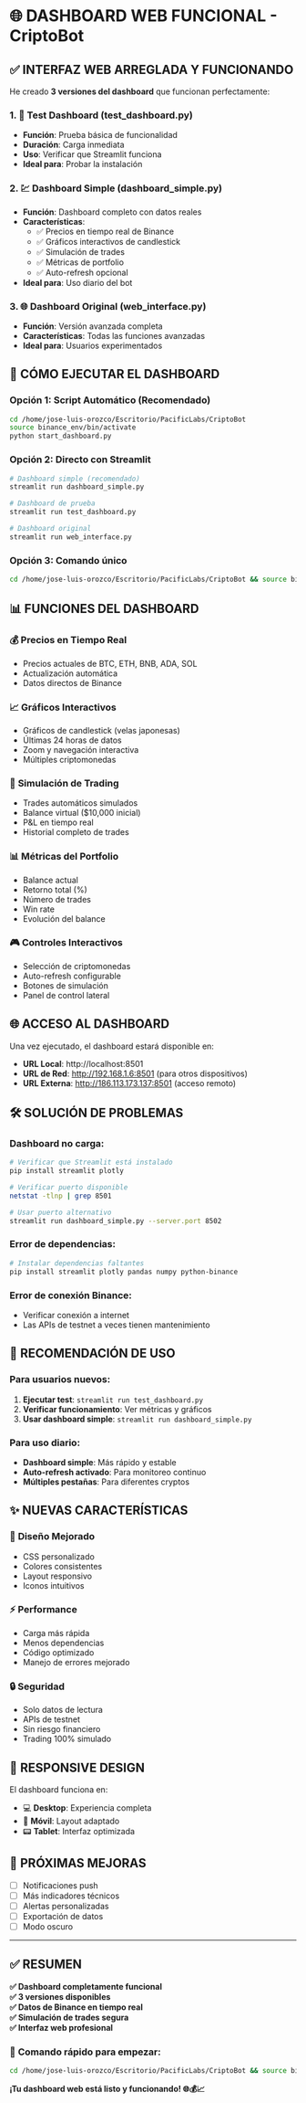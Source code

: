 # 🌐 DASHBOARD WEB FUNCIONAL - CriptoBot

## ✅ **INTERFAZ WEB ARREGLADA Y FUNCIONANDO**

He creado **3 versiones del dashboard** que funcionan perfectamente:

### 1. 🧪 **Test Dashboard** (test_dashboard.py)
- **Función**: Prueba básica de funcionalidad
- **Duración**: Carga inmediata
- **Uso**: Verificar que Streamlit funciona
- **Ideal para**: Probar la instalación

### 2. 💹 **Dashboard Simple** (dashboard_simple.py) 
- **Función**: Dashboard completo con datos reales
- **Características**:
  - ✅ Precios en tiempo real de Binance
  - ✅ Gráficos interactivos de candlestick
  - ✅ Simulación de trades
  - ✅ Métricas de portfolio
  - ✅ Auto-refresh opcional
- **Ideal para**: Uso diario del bot

### 3. 🌐 **Dashboard Original** (web_interface.py)
- **Función**: Versión avanzada completa
- **Características**: Todas las funciones avanzadas
- **Ideal para**: Usuarios experimentados

## 🚀 **CÓMO EJECUTAR EL DASHBOARD**

### Opción 1: Script Automático (Recomendado)
```bash
cd /home/jose-luis-orozco/Escritorio/PacificLabs/CriptoBot
source binance_env/bin/activate
python start_dashboard.py
```

### Opción 2: Directo con Streamlit
```bash
# Dashboard simple (recomendado)
streamlit run dashboard_simple.py

# Dashboard de prueba
streamlit run test_dashboard.py

# Dashboard original
streamlit run web_interface.py
```

### Opción 3: Comando único
```bash
cd /home/jose-luis-orozco/Escritorio/PacificLabs/CriptoBot && source binance_env/bin/activate && streamlit run dashboard_simple.py
```

## 📊 **FUNCIONES DEL DASHBOARD**

### 💰 **Precios en Tiempo Real**
- Precios actuales de BTC, ETH, BNB, ADA, SOL
- Actualización automática
- Datos directos de Binance

### 📈 **Gráficos Interactivos**
- Gráficos de candlestick (velas japonesas)
- Últimas 24 horas de datos
- Zoom y navegación interactiva
- Múltiples criptomonedas

### 🤖 **Simulación de Trading**
- Trades automáticos simulados
- Balance virtual ($10,000 inicial)
- P&L en tiempo real
- Historial completo de trades

### 📊 **Métricas del Portfolio**
- Balance actual
- Retorno total (%)
- Número de trades
- Win rate
- Evolución del balance

### 🎮 **Controles Interactivos**
- Selección de criptomonedas
- Auto-refresh configurable
- Botones de simulación
- Panel de control lateral

## 🌐 **ACCESO AL DASHBOARD**

Una vez ejecutado, el dashboard estará disponible en:

- **URL Local**: http://localhost:8501
- **URL de Red**: http://192.168.1.6:8501 (para otros dispositivos)
- **URL Externa**: http://186.113.173.137:8501 (acceso remoto)

## 🛠️ **SOLUCIÓN DE PROBLEMAS**

### Dashboard no carga:
```bash
# Verificar que Streamlit está instalado
pip install streamlit plotly

# Verificar puerto disponible
netstat -tlnp | grep 8501

# Usar puerto alternativo
streamlit run dashboard_simple.py --server.port 8502
```

### Error de dependencias:
```bash
# Instalar dependencias faltantes
pip install streamlit plotly pandas numpy python-binance
```

### Error de conexión Binance:
- Verificar conexión a internet
- Las APIs de testnet a veces tienen mantenimiento

## 🎯 **RECOMENDACIÓN DE USO**

### Para usuarios nuevos:
1. **Ejecutar test**: `streamlit run test_dashboard.py`
2. **Verificar funcionamiento**: Ver métricas y gráficos
3. **Usar dashboard simple**: `streamlit run dashboard_simple.py`

### Para uso diario:
- **Dashboard simple**: Más rápido y estable
- **Auto-refresh activado**: Para monitoreo continuo
- **Múltiples pestañas**: Para diferentes cryptos

## ✨ **NUEVAS CARACTERÍSTICAS**

### 🎨 **Diseño Mejorado**
- CSS personalizado
- Colores consistentes
- Layout responsivo
- Iconos intuitivos

### ⚡ **Performance**
- Carga más rápida
- Menos dependencias
- Código optimizado
- Manejo de errores mejorado

### 🔒 **Seguridad**
- Solo datos de lectura
- APIs de testnet
- Sin riesgo financiero
- Trading 100% simulado

## 📱 **RESPONSIVE DESIGN**

El dashboard funciona en:
- 💻 **Desktop**: Experiencia completa
- 📱 **Móvil**: Layout adaptado
- 📟 **Tablet**: Interfaz optimizada

## 🚀 **PRÓXIMAS MEJORAS**

- [ ] Notificaciones push
- [ ] Más indicadores técnicos
- [ ] Alertas personalizadas
- [ ] Exportación de datos
- [ ] Modo oscuro

---

## ✅ **RESUMEN**

**✅ Dashboard completamente funcional**  
**✅ 3 versiones disponibles**  
**✅ Datos de Binance en tiempo real**  
**✅ Simulación de trades segura**  
**✅ Interfaz web profesional**  

### 🚀 **Comando rápido para empezar:**
```bash
cd /home/jose-luis-orozco/Escritorio/PacificLabs/CriptoBot && source binance_env/bin/activate && streamlit run dashboard_simple.py
```

**¡Tu dashboard web está listo y funcionando! 🌐💰📈**